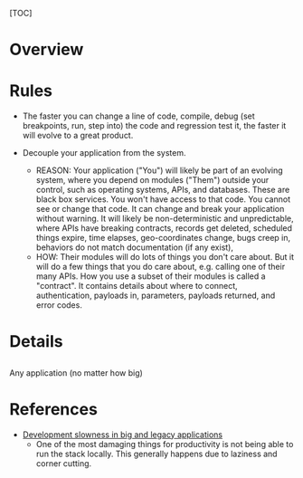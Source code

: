 [TOC]

<!--
DESCRIPTION: General overview of Software Engineering principles and rules of thumb.
-->

# Overview

# Rules

* The faster you can change a line of code, compile, debug (set breakpoints, run, step into) the code and regression test it, the faster it will evolve to a great product.

* Decouple your application from the system.
  * REASON: Your application ("You") will likely be part of an evolving system, where you depend on modules ("Them") outside your control, such as operating systems, APIs, and databases. These are black box services. You won't have access to that code. You cannot see or change that code. It can change and break your application without warning. It will likely be non-deterministic and unpredictable, where APIs have breaking contracts, records get deleted, scheduled things expire, time elapses, geo-coordinates change, bugs creep in, behaviors do not match documentation (if any exist),
  * HOW: Their modules will do lots of things you don't care about. But it will do a few things that you do care about, e.g. calling one of their many APIs. How you use a subset of their modules is called a "contract". It contains details about where to connect, authentication, payloads in, parameters, payloads returned, and error codes.

# Details

##
Any application (no matter how big)

# References

* [Development slowness in big and legacy applications](_template.md)
  * One of the most damaging things for productivity is not being able to run the stack locally. This generally happens due to laziness and corner cutting.